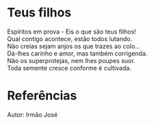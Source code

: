 # Teus filhos

Espíritos em prova - Eis o que são teus filhos!  
Qual contigo acontece, estão todos lutando.  
Não creias sejam anjos os que trazes ao colo...  
Dá-lhes carinho e amor, mas também corrigenda.  
Não os superprotejas, nem lhes poupes suor.  
Toda semente cresce conforme é cultivada.  

# Referências
Autor: Irmão José
